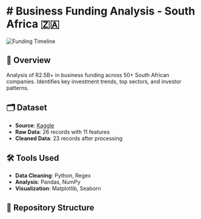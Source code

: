 # # Business Funding Analysis - South Africa 🇿🇦

![Funding Timeline](visuals/funding_timeline.png)

## 📌 Overview
Analysis of R2.5B+ in business funding across 50+ South African companies. Identifies key investment trends, top sectors, and investor patterns.

## 🗂️ Dataset
- **Source**: [Kaggle](https://www.kaggle.com/datasets/techsalerator/business-funding-data-in-south-africa)
- **Raw Data**: 26 records with 11 features
- **Cleaned Data**: 23 records after processing

## 🛠️ Tools Used
- **Data Cleaning**: Python, Regex
- **Analysis**: Pandas, NumPy
- **Visualization**: Matplotlib, Seaborn

## 📂 Repository Structure
